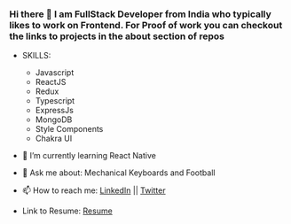 ### Hi there 👋 I am FullStack Developer from India who typically likes to work on Frontend. For Proof of work you can checkout the links to projects in the about section of repos

- SKILLS:
  - Javascript
  - ReactJS
  - Redux
  - Typescript
  - ExpressJs
  - MongoDB
  - Style Components
  - Chakra UI

- 🌱 I’m currently learning React Native

- 💬 Ask me about: Mechanical Keyboards and Football

- 📫 How to reach me: [LinkedIn](https://www.linkedin.com/in/vvaibhavdesai/) || [Twitter](https://twitter.com/vvaibhav_desai)
- Link to Resume: [Resume](https://drive.google.com/drive/u/0/folders/1EGno-JD-MzhN5KKmQRJZSvvhrAwO5TCk)
<!--
**vvaibhavdesai/vvaibhavdesai** is a ✨ _special_ ✨ repository because its `README.md` (this file) appears on your GitHub profile.

Here are some ideas to get you started:

- 🔭 I’m currently working on ...
- 🌱 I’m currently learning ...
- 👯 I’m looking to collaborate on ...
- 🤔 I’m looking for help with ...
- 💬 Ask me about ...
- 📫 How to reach me: ...
- 😄 Pronouns: ...
- ⚡ Fun fact: ...
-->
